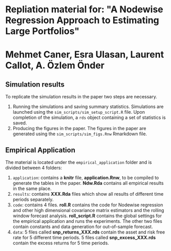 # Repliation material for: "A Nodewise Regression Approach to Estimating Large Portfolios"
# Mehmet Caner, Esra Ulasan, Laurent Callot, A. Özlem Önder

## Simulation results

To replicate the simulation results in the paper two steps are necessary.

 1. Running the simulations and saving summary statistics. Simulations are launched using the `sim_scripts/sim_setup_script.R` file. Upon completion of the simulation, a `rds` object containing a set of statistics is saved.
 2. Producing the figures in the paper. The figures in the paper are generated using the `sim_scripts/sim_figs.Rnw` Rmarkdown file.


## Empirical Application

The material is located under the `empirical_application` folder and is divided between 4 folders:

  1. `application`: contains a **knitr** file, **application.Rnw**, to be compiled to generate the tables in the paper. **Ndw.Rda** contains all empirical results in the same place.
  2.  `results`: contains **XXX.Rda** files which show all results of different time periods separately.
  3. `code`: contains 4 files. **roll.R** contains the code for Nodewise regression and other high dimensional covariance matrix estimators and the rolling window forecast analysis. **roll_script.R** contains the global settings for the empirical application and runs the experiments. The other two files contain constants and data generation for out-of-sample forecast.
  4. `data`: 5 files called **snp_returns_XXX.rds** contain the asset and risk free rate for 5 different time periods. 5 files called **snp_excess_XXX.rds** contain the excess returns for 5 time periods.
